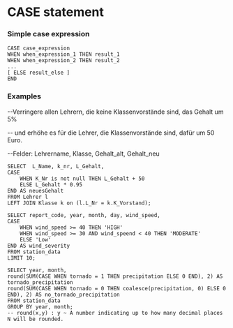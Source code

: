  # CASE statement # 

### Simple case expression 
```sqlite
CASE case_expression
WHEN when_expression_1 THEN result_1
WHEN when_expression_2 THEN result_2
...
[ ELSE result_else ]
END
```

### Examples

--Verringere allen Lehrern, die keine Klassenvorstände sind, das Gehalt um 5% 

-- und erhöhe es für die Lehrer, die Klassenvorstände sind, dafür um 50 Euro.

--Felder: Lehrername, Klasse, Gehalt_alt, Gehalt_neu
```sqlite
SELECT  L_Name, k_nr, L_Gehalt,   
CASE 
    WHEN K_Nr is not null THEN L_Gehalt + 50
    ELSE L_Gehalt * 0.95
END AS neuesGehalt
FROM Lehrer l
LEFT JOIN Klasse k on (l.L_Nr = k.K_Vorstand);
```

```sqlite
SELECT report_code, year, month, day, wind_speed,
CASE
    WHEN wind_speed >= 40 THEN 'HIGH'
    WHEN wind_speed >= 30 AND wind_speend < 40 THEN 'MODERATE'
    ELSE 'Low'
END AS wind_severity
FROM station_data
LIMIT 10;
```
```sqlite
SELECT year, month,
round(SUM(CASE WHEN tornado = 1 THEN precipitation ELSE 0 END), 2) AS tornado_precipitation
round(SUM(CASE WHEN tornado = 0 THEN coalesce(precipitation, 0) ELSE 0 END), 2) AS no_tornado_precipitation 
FROM station_data
GROUP BY year, month;
-- round(x,y) : y ~ A number indicating up to how many decimal places N will be rounded.
```

